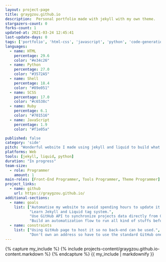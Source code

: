 ```yaml
---
layout: project-page
title: graygzou.github.io
description:  Personal portfolio made with jekyll with my own theme.
stargazers-count: 0
forks-count: 1
updated-at: 2021-03-24 12:45:41
last-update-days: 0
tags: ['portfolio', 'html-css', 'javascript', 'python', 'code-generation', 'github-api', 'continuous-integration', 'bash-script']
languages: 
  - name: HTML
    percentage: 29.6
    color: "#e34c26"
  - name: Python
    percentage: 27.0
    color: "#3572A5"
  - name: Shell
    percentage: 18.4
    color: "#89e051"
  - name: SCSS
    percentage: 17.0
    color: "#c6538c"
  - name: Ruby
    percentage: 6.1
    color: "#701516"
  - name: JavaScript
    percentage: 1.9
    color: "#f1e05a"

published: false
category: 'side'
pitch: "Wonderful website I made using jekyll and liquid to build what I want. Using Github API also."
platforms: Web
tools: [jekyll, liquid, python]
duration: "In progress"
team-size:
  - role: Programmer
    amount: 1
main-roles: [Front-End Programmer, Tools Programmer, Theme Programmer]
project_links:
  - name: github
    url: https://graygzou.github.io/
additional-sections:
  - name: goals
    list: ["Automatise my website to avoid spending hours to update it.",
           "Learn Jekyll and Liquid tag system.",
           "Use GitHub API to synchronize projects data directly from GitHub.",
           "Build an automatization flow to run all kind of stuffs before deploying it to GitHub."]
  - name: constraints
    list: ["Using GitHub page to host it so no back-end can be used.",
           "Don't own an address so have to use the standard GitHub one."]
---
```

<!---
Gregoire Boiron <gregoire.boiron@gmail.com>
Copyright (c) 2018-2019 Gregoire Boiron  All Rights Reserved.
--->

{% capture my_include %}
{% include projects-content/graygzou.github.io-content.markdown %}
{% endcapture %}
{{ my_include | markdownify }}

